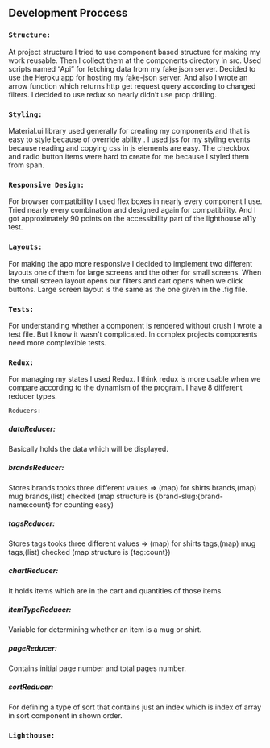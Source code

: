 ## Development Proccess

### `Structure: `
At project structure I tried to use component based structure for making my work reusable. Then I collect them at the components directory in src. Used scripts named “Api” for fetching data from my fake json server. Decided to use the Heroku app for hosting my fake-json server.  And also I wrote an arrow function which returns http get request query according to changed filters. I decided to use redux so nearly didn’t use prop drilling.


### `Styling: `
Material.ui library used generally for creating my components and that is easy to style because of override ability .
I used jss for my styling events because reading and copying css in js elements are easy. 
The checkbox and radio button items were hard to create for me because I styled them from span.
### `Responsive Design: `
For browser compatibility I used flex boxes in nearly every component I use. Tried nearly every combination and designed again for compatibility. And I got approximately 90 points on the accessibility part of the lighthouse a11y test.
### `Layouts: `
For making the app more responsive I decided to implement two different layouts one of them for large screens and the other for small screens. When the small screen layout opens our filters and cart opens when we click buttons. Large screen layout is the same as the one given in the .fig file.
### `Tests: `
For understanding whether a component is rendered without crush I wrote a test file. But I know it wasn't complicated. In complex projects components need more complexible tests.
### `Redux: `
For managing my states I used Redux. I think redux is more usable when we 
compare according to the dynamism of the program. I have 8 different reducer types.

`Reducers: `
##### dataReducer:
Basically holds the data which will be displayed.
##### brandsReducer:
Stores brands tooks three different values => (map) for shirts brands,(map) mug brands,(list) checked (map structure is {brand-slug:{brand-name:count} for counting easy)
##### tagsReducer:
Stores tags tooks three different values => (map) for shirts tags,(map) mug tags,(list) checked (map structure is {tag:count})
##### chartReducer:
It holds items which are in the cart and quantities of those items.
##### itemTypeReducer:
Variable for determining whether an item is a mug or shirt.
##### pageReducer:
Contains initial page number and total pages number.
##### sortReducer:
For defining a type of sort that contains just an index which is index of array in sort component in shown order.
### `Lighthouse:`
